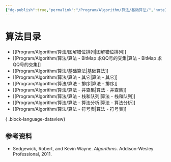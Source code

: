 ```yaml
---
{"dg-publish":true,"permalink":"/Program/Algorithm/算法/基础算法/","noteIcon":""}
---
```


# 算法目录

- [[Program/Algorithm/算法/图解错位排列\|图解错位排列]]
- [[Program/Algorithm/算法/算法 - BitMap 求QQ号的交集\|算法 - BitMap 求QQ号的交集]]
- [[Program/Algorithm/算法/基础算法\|基础算法]]
- [[Program/Algorithm/算法/算法 - 其它\|算法 - 其它]]
- [[Program/Algorithm/算法/算法 - 排序\|算法 - 排序]]
- [[Program/Algorithm/算法/算法 - 并查集\|算法 - 并查集]]
- [[Program/Algorithm/算法/算法 - 栈和队列\|算法 - 栈和队列]]
- [[Program/Algorithm/算法/算法 - 算法分析\|算法 - 算法分析]]
- [[Program/Algorithm/算法/算法 - 符号表\|算法 - 符号表]]

{ .block-language-dataview}

## 参考资料

- Sedgewick, Robert, and Kevin Wayne. _Algorithms_. Addison-Wesley Professional, 2011.
